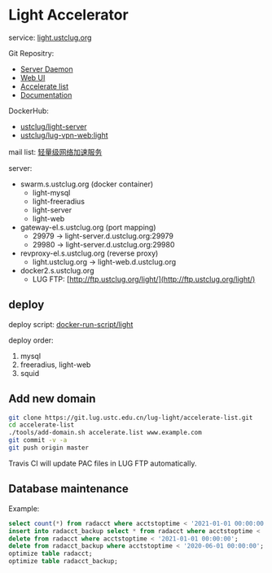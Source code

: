 # Light Accelerator

service: [light.ustclug.org](https://light.ustclug.org)

Git Repositry: 

* [Server Daemon](https://github.com/ustclug/light-server)
* [Web UI](https://github.com/ustclug/lug-vpn-web/tree/light)
* [Accelerate list](https://github.com/ustclug/light-list)
* [Documentation](https://git.lug.ustc.edu.cn/lug-light/light-doc)

DockerHub: 

* [ustclug/light-server](https://hub.docker.com/r/ustclug/light-server/)
* [ustclug/lug-vpn-web:light](https://hub.docker.com/r/ustclug/lug-vpn-web/)

mail list: [轻量级网络加速服务](https://groups.google.com/d/topic/ustc_lug/EZAL7OdJa_E/discussion)

server:

* swarm.s.ustclug.org (docker container)
  * light-mysql
  * light-freeradius
  * light-server
  * light-web
* gateway-el.s.ustclug.org (port mapping)
  * 29979 -> light-server.d.ustclug.org:29979
  * 29980 -> light-server.d.ustclug.org:29980
* revproxy-el.s.ustclug.org (reverse proxy)
  * light.ustclug.org -> light-web.d.ustclug.org
* docker2.s.ustclug.org
  * LUG FTP:  [http://ftp.ustclug.org/light/](http://ftp.ustclug.org/light/)

## deploy

deploy script: [docker-run-script/light](https://git.lug.ustc.edu.cn/ustclug/docker-run-script/tree/master/light)

deploy order:

1. mysql
2. freeradius, light-web
3. squid

## Add new domain

```sh
git clone https://git.lug.ustc.edu.cn/lug-light/accelerate-list.git
cd accelerate-list
./tools/add-domain.sh accelerate.list www.example.com
git commit -v -a
git push origin master
```

Travis CI will update PAC files in LUG FTP automatically.

## Database maintenance

Example:

```sql
select count(*) from radacct where acctstoptime < '2021-01-01 00:00:00';
insert into radacct_backup select * from radacct where acctstoptime < '2021-01-01 00:00:00';
delete from radacct where acctstoptime < '2021-01-01 00:00:00';
delete from radacct_backup where acctstoptime < '2020-06-01 00:00:00';
optimize table radacct;
optimize table radacct_backup;
```
